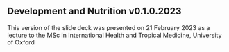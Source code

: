 ## Development and Nutrition v0.1.0.2023

This version of the slide deck was presented on 21 February 2023 as a lecture to the MSc in International Health and Tropical Medicine, University of Oxford